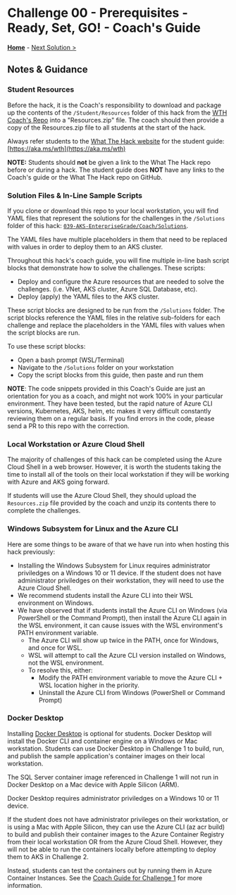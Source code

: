 # Challenge 00 - Prerequisites - Ready, Set, GO! - Coach's Guide 

**[Home](./README.md)** - [Next Solution >](./Solution-01.md)

## Notes & Guidance

### Student Resources

Before the hack, it is the Coach's responsibility to download and package up the contents of the `/Student/Resources` folder of this hack from the [WTH Coach's Repo](https://aka.ms/wthrepo) into a "Resources.zip" file. The coach should then provide a copy of the Resources.zip file to all students at the start of the hack.

Always refer students to the [What The Hack website](https://aka.ms/wth) for the student guide: [https://aka.ms/wth](https://aka.ms/wth)

**NOTE:** Students should **not** be given a link to the What The Hack repo before or during a hack. The student guide does **NOT** have any links to the Coach's guide or the What The Hack repo on GitHub.

### Solution Files & In-Line Sample Scripts

If you clone or download this repo to your local workstation, you will find YAML files that represent the solutions for the challenges in the `/Solutions` folder of this hack: [`039-AKS-EnterpriseGrade/Coach/Solutions`](./Solutions/). 

The YAML files have multiple placeholders in them that need to be replaced with values in order to deploy them to an AKS cluster.

Throughout this hack's coach guide, you will fine multiple in-line bash script blocks that demonstrate how to solve the challenges. These scripts:
- Deploy and configure the Azure resources that are needed to solve the challenges. (i.e. VNet, AKS cluster, Azure SQL Database, etc).
- Deploy (apply) the YAML files to the AKS cluster.

These script blocks are designed to be run from the `/Solutions` folder.  The script blocks reference the YAML files in the relative sub-folders for each challenge and replace the placeholders in the YAML files with values when the script blocks are run. 

To use these script blocks:
- Open a bash prompt (WSL/Terminal)
- Navigate to the `/Solutions` folder on your workstation
- Copy the script blocks from this guide, then paste and run them

**NOTE**: The code snippets provided in this Coach's Guide are just an orientation for you as a coach, and might not work 100% in your particular environment. They have been tested, but the rapid nature of Azure CLI versions, Kubernetes, AKS, helm, etc makes it very difficult constantly reviewing them on a regular basis. If you find errors in the code, please send a PR to this repo with the correction.

### Local Workstation or Azure Cloud Shell

The majority of challenges of this hack can be completed using the Azure Cloud Shell in a web browser. However, it is worth the students taking the time to install all of the tools on their local workstation if they will be working with Azure and AKS going forward.

If students will use the Azure Cloud Shell, they should upload the `Resources.zip` file provided by the coach and unzip its contents there to complete the challenges.

### Windows Subsystem for Linux and the Azure CLI

Here are some things to be aware of that we have run into when hosting this hack previously:

- Installing the Windows Subsystem for Linux requires administrator priviledges on a Windows 10 or 11 device.  If the student does not have administrator priviledges on their workstation, they will need to use the Azure Cloud Shell.
- We recommend students install the Azure CLI into their WSL environment on Windows.
- We have observed that if students install the Azure CLI on Windows (via PowerShell or the Command Prompt), then install the Azure CLI again in the WSL environment, it can cause issues with the WSL environment's PATH environment variable.
  - The Azure CLI will show up twice in the PATH, once for Windows, and once for WSL.
  - WSL will attempt to call the Azure CLI version installed on Windows, not the WSL environment.
  - To resolve this, either:
    - Modify the PATH environment variable to move the Azure CLI + WSL location higher in the priority.
    - Uninstall the Azure CLI from Windows (PowerShell or Command Prompt)

### Docker Desktop

Installing [Docker Desktop](https://www.docker.com/products/docker-desktop/) is optional for students. Docker Desktop will install the Docker CLI and container engine on a Windows or Mac workstation.  Students can use Docker Desktop in Challenge 1 to build, run, and publish the sample application's container images on their local workstation.

The SQL Server container image referenced in Challenge 1 will not run in Docker Desktop on a Mac device with Apple Silicon (ARM).

Docker Desktop requires administrator priviledges on a Windows 10 or 11 device. 

If the student does not have administrator privileges on their workstation, or is using a Mac with Apple Silicon, they can use the Azure CLI (az acr build) to build and publish their container images to the Azure Container Registry from their local workstation OR from the Azure Cloud Shell. However, they will not be able to run the containers locally before attempting to deploy them to AKS in Challenge 2. 

Instead, students can test the containers out by running them in Azure Container Instances.  See the [Coach Guide for Challenge 1](Solution-01.md) for more information.

